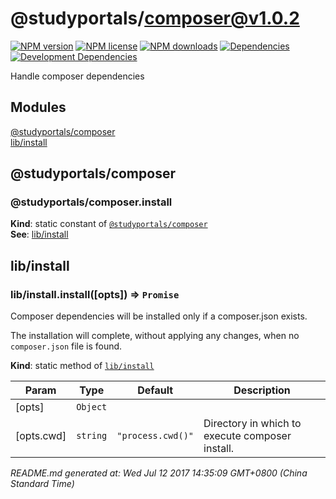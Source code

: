 # @studyportals/composer@v1.0.2

<a href="https://www.npmjs.com/package/@studyportals/composer" title="View this project on NPM" target="_blank"><img src="https://img.shields.io/npm/v/@studyportals/composer.svg?style=flat" alt="NPM version" /></a>
<a href="https://www.npmjs.com/package/@studyportals/composer" title="View this project on NPM" target="_blank"><img src="https://img.shields.io/npm/l/@studyportals/composer.svg?style=flat" alt="NPM license" /></a>
<a href="https://www.npmjs.com/package/@studyportals/composer" title="View this project on NPM" target="_blank"><img src="https://img.shields.io/npm/dm/@studyportals/composer.svg?style=flat" alt="NPM downloads" /></a>
<a href="https://david-dm.org/studyportals/composer" title="View this project on David" target="_blank"><img src="https://img.shields.io/david/studyportals/composer.svg?style=flat" alt="Dependencies" /></a>
<a href="https://david-dm.org/studyportals/composer" title="View this project on David" target="_blank"><img src="https://img.shields.io/david/dev/studyportals/composer.svg?style=flat" alt="Development Dependencies" /></a>

Handle composer dependencies

## Modules

<dl>
<dt><a href="#module_@studyportals/composer">@studyportals/composer</a></dt>
<dd></dd>
<dt><a href="#module_lib/install">lib/install</a></dt>
<dd></dd>
</dl>

<a name="module_@studyportals/composer"></a>

## @studyportals/composer
<a name="module_@studyportals/composer.install"></a>

### @studyportals/composer.install
**Kind**: static constant of [<code>@studyportals/composer</code>](#module_@studyportals/composer)  
**See**: [lib/install](#module_lib/install)  
<a name="module_lib/install"></a>

## lib/install
<a name="module_lib/install.install"></a>

### lib/install.install([opts]) ⇒ <code>Promise</code>
Composer dependencies will be installed only if a composer.json exists.

The installation will complete, without applying any changes, when no
`composer.json` file is found.

**Kind**: static method of [<code>lib/install</code>](#module_lib/install)  

| Param | Type | Default | Description |
| --- | --- | --- | --- |
| [opts] | <code>Object</code> |  |  |
| [opts.cwd] | <code>string</code> | <code>&quot;process.cwd()&quot;</code> | Directory in which to execute composer install. |


_README.md generated at: Wed Jul 12 2017 14:35:09 GMT+0800 (China Standard Time)_
